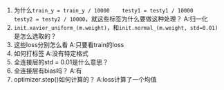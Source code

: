 1. 为什么```train_y = train_y / 10000    testy1 = testy1 / 10000     testy2 = testy2 / 10000```，就这些标签为什么要做这种处理？  A:归一化
2. ```init.xavier_uniform_(m.weight)```，和```init.normal_(m.weight, std=0.01)```是怎么选取的？
3. 这些loss分别怎么看    A:只要看train的loss
4. 如何打标签       A:没有特定格式
5. 全连接层的std = 0.01是什么意思？ 
6. 全连接层有bias吗？      A:有
7. optimizer.step()如何计算的？ A:loss计算了一个均值